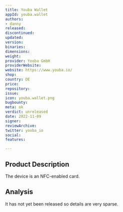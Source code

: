 ```yaml
---
title: Youba Wallet
appId: youba.wallet
authors:
- danny
released: 
discontinued: 
updated: 
version: 
binaries: 
dimensions: 
weight: 
provider: Yooba GmbH
providerWebsite: 
website: https://www.youba.io/
shop: 
country: DE
price: 
repository: 
issue: 
icon: youba.wallet.png
bugbounty: 
meta: ok
verdict: unreleased
date: 2022-11-09
signer: 
reviewArchive: 
twitter: yooba_io
social: 
features: 

---
```


## Product Description 

The device is an NFC-enabled card. 

## Analysis 

It has not yet been released so details are very sparse.

